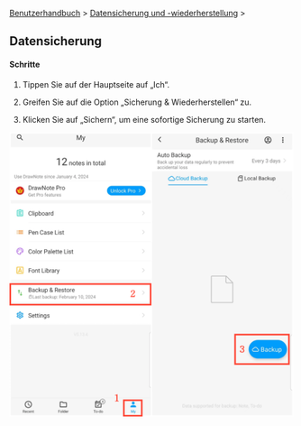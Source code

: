 [Benutzerhandbuch](/dragonnest/drawnote/manual/de) > [Datensicherung und -wiederherstellung](/dragonnest/drawnote/manual/de/daten_sicherung_und_wiederherstellung) >

Datensicherung
---
#### Schritte

1. Tippen Sie auf der Hauptseite auf „Ich“.

2. Greifen Sie auf die Option „Sicherung & Wiederherstellen“ zu.

3. Klicken Sie auf „Sichern“, um eine sofortige Sicherung zu starten.

![Datensicherung](imgs/data_backup.png)